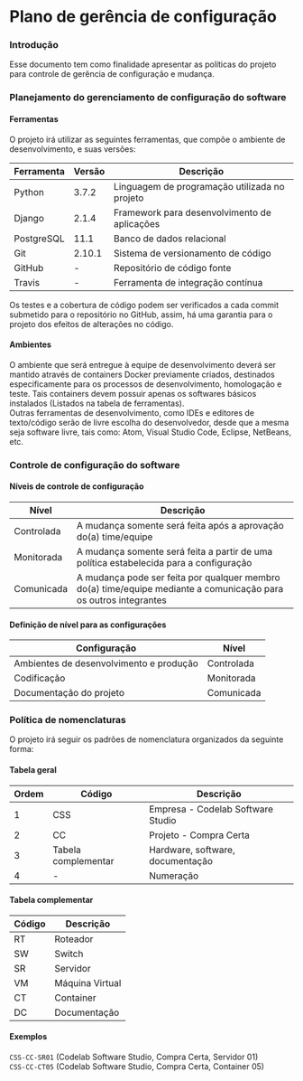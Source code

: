 # Plano de gerência de configuração

### Introdução
Esse documento tem como finalidade apresentar as políticas do projeto para controle de gerência de configuração e mudança.

### Planejamento do gerenciamento de configuração do software
#### Ferramentas
O projeto irá utilizar as seguintes ferramentas, que compõe o ambiente de desenvolvimento, e suas versões:

Ferramenta | Versão | Descrição
---------- | ------ | ---------
Python | 3.7.2 | Linguagem de programação utilizada no projeto
Django | 2.1.4 | Framework para desenvolvimento de aplicações
PostgreSQL | 11.1 | Banco de dados relacional
Git | 2.10.1 | Sistema de versionamento de código
GitHub | - | Repositório de código fonte
Travis | - | Ferramenta de integração contínua

Os testes e a cobertura de código podem ser verificados a cada commit submetido para o repositório no GitHub, assim, há uma garantia para o projeto dos efeitos de alterações no código.

#### Ambientes
O ambiente que será entregue à equipe de desenvolvimento deverá ser mantido através de containers Docker previamente criados, destinados especificamente para os processos de desenvolvimento, homologação e teste. Tais containers devem possuir apenas os softwares básicos instalados (Listados na tabela de ferramentas).  
Outras ferramentas de desenvolvimento, como IDEs e editores de texto/código serão de livre escolha do desenvolvedor, desde que a mesma seja software livre, tais como: Atom, Visual Studio Code, Eclipse, NetBeans, etc.

### Controle de configuração do software
#### Níveis de controle de configuração
Nível | Descrição
----- | ---------
Controlada | A mudança somente será feita após a aprovação do(a) time/equipe
Monitorada | A mudança somente será feita a partir de uma política estabelecida para a configuração
Comunicada | A mudança pode ser feita por qualquer membro do(a) time/equipe mediante a comunicação para os outros integrantes

#### Definição de nível para as configurações
Configuração | Nível
------------ | -----
Ambientes de desenvolvimento e produção | Controlada
Codificação | Monitorada
Documentação do projeto | Comunicada

### Política de nomenclaturas
O projeto irá seguir os padrões de nomenclatura organizados da seguinte forma:

#### Tabela geral
Ordem | Código | Descrição
----- | ------ | ---------
1 | CSS | Empresa - Codelab Software Studio
2 | CC | Projeto - Compra Certa
3 | Tabela complementar | Hardware, software, documentação
4 | - | Numeração

#### Tabela complementar
Código | Descrição
------ | ---------
RT | Roteador
SW | Switch
SR | Servidor
VM | Máquina Virtual
CT | Container
DC | Documentação

#### Exemplos
`CSS-CC-SR01` (Codelab Software Studio, Compra Certa, Servidor 01)  
`CSS-CC-CT05` (Codelab Software Studio, Compra Certa, Container 05)

